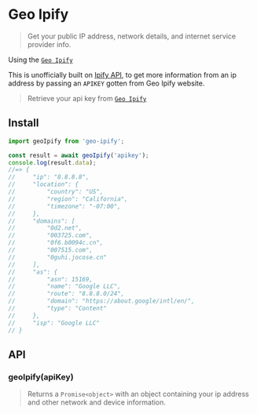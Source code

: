 # Geo Ipify

> Get your public IP address, network details, and internet service provider info.

Using the [`Geo Ipify`](https://geo.ipify.org/)

This is unofficially built on [Ipify API](https://www.ipify.org), to get more information from an ip address by passing an `APIKEY` gotten from Geo Ipify website.

> Retrieve your api key from [`Geo Ipify`](https://geo.ipify.org/)

## Install

```js
import geoIpify from 'geo-ipify';

const result = await geoIpify('apikey');
console.log(result.data);
//=> {
//     "ip": "8.8.8.8",
//     "location": {
//         "country": "US",
//         "region": "California",
//         "timezone": "-07:00",
//     },
//     "domains": [
//         "0d2.net",
//         "003725.com",
//         "0f6.b0094c.cn",
//         "007515.com",
//         "0guhi.jocose.cn"
//     ],
//     "as": {
//         "asn": 15169,
//         "name": "Google LLC",
//         "route": "8.8.8.0/24",
//         "domain": "https://about.google/intl/en/",
//         "type": "Content"
//     },
//     "isp": "Google LLC"
// }
```

## API

### geoIpify(apiKey)

> Returns a `Promise<object>` with an object containing your ip address and other network and device information.
